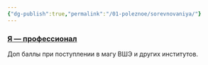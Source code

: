 ```yaml
---
{"dg-publish":true,"permalink":"/01-poleznoe/sorevnovaniya/"}
---
```


### [Я — профессионал](https://yandex.ru/profi/)
Доп баллы при поступлении в магу ВШЭ и других институтов.